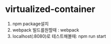 # virtualized-container

1. npm package설치
2. webpack 빌드를원할때 : webpack
3. localhost(:8080)로 테스트해볼때: npm run start
